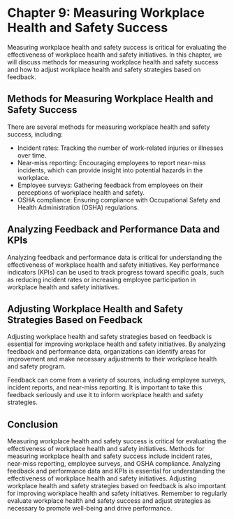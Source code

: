 Chapter 9: Measuring Workplace Health and Safety Success
========================================================

Measuring workplace health and safety success is critical for evaluating the effectiveness of workplace health and safety initiatives. In this chapter, we will discuss methods for measuring workplace health and safety success and how to adjust workplace health and safety strategies based on feedback.

Methods for Measuring Workplace Health and Safety Success
---------------------------------------------------------

There are several methods for measuring workplace health and safety success, including:

* Incident rates: Tracking the number of work-related injuries or illnesses over time.
* Near-miss reporting: Encouraging employees to report near-miss incidents, which can provide insight into potential hazards in the workplace.
* Employee surveys: Gathering feedback from employees on their perceptions of workplace health and safety.
* OSHA compliance: Ensuring compliance with Occupational Safety and Health Administration (OSHA) regulations.

Analyzing Feedback and Performance Data and KPIs
------------------------------------------------

Analyzing feedback and performance data is critical for understanding the effectiveness of workplace health and safety initiatives. Key performance indicators (KPIs) can be used to track progress toward specific goals, such as reducing incident rates or increasing employee participation in workplace health and safety initiatives.

Adjusting Workplace Health and Safety Strategies Based on Feedback
------------------------------------------------------------------

Adjusting workplace health and safety strategies based on feedback is essential for improving workplace health and safety initiatives. By analyzing feedback and performance data, organizations can identify areas for improvement and make necessary adjustments to their workplace health and safety program.

Feedback can come from a variety of sources, including employee surveys, incident reports, and near-miss reporting. It is important to take this feedback seriously and use it to inform workplace health and safety strategies.

Conclusion
----------

Measuring workplace health and safety success is critical for evaluating the effectiveness of workplace health and safety initiatives. Methods for measuring workplace health and safety success include incident rates, near-miss reporting, employee surveys, and OSHA compliance. Analyzing feedback and performance data and KPIs is essential for understanding the effectiveness of workplace health and safety initiatives. Adjusting workplace health and safety strategies based on feedback is also important for improving workplace health and safety initiatives. Remember to regularly evaluate workplace health and safety success and adjust strategies as necessary to promote well-being and drive performance.
